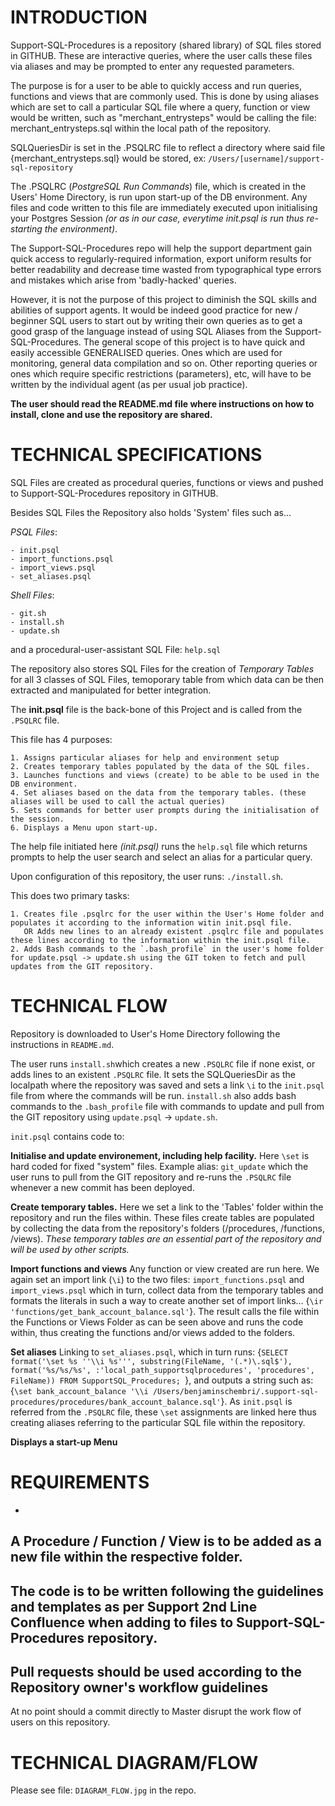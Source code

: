 # INTRODUCTION

Support-SQL-Procedures is a repository (shared library) of SQL files stored in GITHUB. These are interactive queries, where the user calls these files via aliases and may be prompted to enter any requested parameters.

The purpose is for a user to be able to quickly access and run queries, functions and views that are commonly used. This is done by using aliases which are set to call a particular SQL file where a query, function or view would be written, such as "merchant_entrysteps" would be calling the file: merchant_entrysteps.sql within the local path of the repository.

SQLQueriesDir is set in the .PSQLRC file to reflect a directory where said file {merchant_entrysteps.sql} would be stored, ex: ```/Users/[username]/support-sql-repository```

The .PSQLRC (_PostgreSQL Run Commands_) file, which is created in the Users' Home Directory, is run upon start-up of the DB environment. Any files and code written to this file are immediately executed upon initialising your Postgres Session _(or as in our case, everytime init.psql is run thus re-starting the environment)_.

The Support-SQL-Procedures repo will help the support department gain quick access to regularly-required information, export uniform results for better readability and decrease time wasted from typographical type errors and mistakes which arise from 'badly-hacked' queries.

However, it is not the purpose of this project to diminish the SQL skills and abilities of support agents. It would be indeed good practice for new / beginner SQL users to start out by writing their own queries as to get a good grasp of the language instead of using SQL Aliases from the Support-SQL-Procedures.
The general scope of this project is to have quick and easily accessible GENERALISED queries. Ones which are used for monitoring, general data compilation and so on. Other reporting queries or ones which require specific restrictions (parameters), etc, will have to be written by the individual agent (as per usual job practice).

**The user should read the README.md file where instructions on how to install, clone and use the repository are shared.**


# TECHNICAL SPECIFICATIONS

SQL Files are created as procedural queries, functions or views and pushed to Support-SQL-Procedures repository in GITHUB.

Besides SQL Files the Repository also holds 'System' files such as...

_PSQL Files_:
```
- init.psql
- import_functions.psql
- import_views.psql
- set_aliases.psql
```

_Shell Files_:
```
- git.sh
- install.sh
- update.sh
```

and a procedural-user-assistant SQL File: ```help.sql```

The repository also stores SQL Files for the creation of _Temporary Tables_ for all 3 classes of SQL Files, temoporary table from which data can be then extracted and manipulated for better integration.

The **init.psql** file is the back-bone of this  Project and is called from the ```.PSQLRC``` file.

This file has 4 purposes:
```
1. Assigns particular aliases for help and environment setup  
2. Creates temporary tables populated by the data of the SQL files.
3. Launches functions and views (create) to be able to be used in the DB environment.
4. Set aliases based on the data from the temporary tables. (these aliases will be used to call the actual queries)
5. Sets commands for better user prompts during the initialisation of the session.
6. Displays a Menu upon start-up.
```

The help file initiated here _(init.psql)_ runs the ```help.sql``` file which returns prompts to help the user search and select an alias for a particular query.

Upon configuration of this repository, the user runs: ```./install.sh```.

This does two primary tasks:
```
1. Creates file .psqlrc for the user within the User's Home folder and populates it according to the information witin init.psql file.
   OR Adds new lines to an already existent .psqlrc file and populates these lines according to the information within the init.psql file.
2. Adds Bash commands to the `.bash_profile` in the user's home folder for update.psql -> update.sh using the GIT token to fetch and pull updates from the GIT repository.
```


# TECHNICAL FLOW

Repository is downloaded to User's Home Directory following the instructions in  ```README.md```.

The user runs ```install.sh```which creates a new ```.PSQLRC``` file  if none exist, or adds lines to an existent ```.PSQLRC``` file.
It sets the SQLQueriesDir as the localpath where the repository was saved and sets a link ```\i``` to the ```init.psql``` file from where the commands will  be run.
```install.sh``` also adds bash commands to the `.bash_profile` file with commands to update and pull from the GIT repository using `update.psql` -> `update.sh`.

```init.psql``` contains code to:

**Initialise and update environement, including help facility.**
Here ```\set``` is hard coded for fixed "system" files.
Example alias: `git_update` which the user runs to pull from the GIT repository and re-runs the `.PSQLRC` file whenever a new commit has been deployed.

**Create temporary tables.**
Here we set a link to the 'Tables' folder within the repository and run the files within. These files create tables are populated by collecting the data from the repository's folders (/procedures, /functions, /views).
_These temporary tables are an essential part of the repository and will be used by other scripts._

**Import functions and views**
Any function or view created are run here. We again set an import link (`\i`) to the two files: `import_functions.psql` and `import_views.psql` which in turn, collect data from the temporary tables and formats the literals in such a way to create another set of import links...
{`\ir 'functions/get_bank_account_balance.sql'`}.
The result calls the file within the Functions or Views Folder as can be seen above and runs the code within, thus creating the functions and/or views added to the folders.

**Set aliases**
Linking to `set_aliases.psql`, which in turn runs:
{`SELECT format('\set %s ''\\i %s''', substring(FileName, '(.*)\.sql$'), format('%s/%s/%s', :'local_path_supportsqlprocedures', 'procedures', FileName)) FROM SupportSQL_Procedures;
`},
and outputs a string such as:
{`\set bank_account_balance '\\i /Users/benjaminschembri/.support-sql-procedures/procedures/bank_account_balance.sql'`}.
As `init.psql` is referred from the `.PSQLRC` file, these `\set` assignments are linked here thus creating aliases referring to the particular SQL file within the repository.

**Displays a start-up Menu**


# REQUIREMENTS

-
A Procedure / Function / View is to be added as a new file within the respective folder.
-
The code is to be written following the guidelines and templates as per **Support 2nd Line** Confluence when adding to files to Support-SQL-Procedures repository.
-
Pull requests should be used according to the Repository owner's **workflow guidelines**
-
At no point should a commit directly to Master disrupt the work flow of users on this repository.


# TECHNICAL DIAGRAM/FLOW
Please see file: `DIAGRAM_FLOW.jpg` in the repo.
